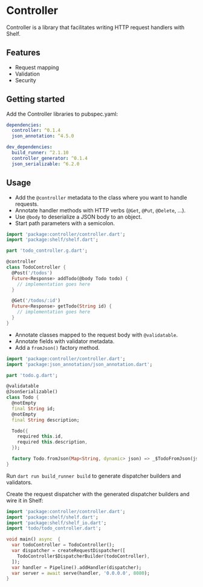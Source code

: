 # Controller

Controller is a library that facilitates writing HTTP request handlers with Shelf.

## Features

* Request mapping
* Validation
* Security

## Getting started

Add the Controller libraries to pubspec.yaml:

```yaml
dependencies:
  controller: ^0.1.4
  json_annotation: ^4.5.0

dev_dependencies:
  build_runner: ^2.1.10
  controller_generator: ^0.1.4
  json_serializable: ^6.2.0
```

## Usage

* Add the `@controller` metadata to the class where you want to handle requests.
* Annotate handler methods with HTTP verbs (`@Get`, `@Put`, `@Delete`, ...).
* Use `@body` to deserialize a JSON body to an object.
* Start path parameters with a semicolon.

```dart
import 'package:controller/controller.dart';
import 'package:shelf/shelf.dart';

part 'todo_controller.g.dart';

@controller
class TodoController {
  @Post('/todos')
  Future<Response> addTodo(@body Todo todo) {
    // implementation goes here
  }

  @Get('/todos/:id')
  Future<Response> getTodo(String id) {
    // implementation goes here
  }
}
```

* Annotate classes mapped to the request body with `@validatable`.
* Annotate fields with validator metadata.
* Add a `fromJson()` factory method.

```dart
import 'package:controller/controller.dart';
import 'package:json_annotation/json_annotation.dart';

part 'todo.g.dart';

@validatable
@JsonSerializable()
class Todo {
  @notEmpty
  final String id;
  @notEmpty
  final String description;

  Todo({
    required this.id,
    required this.description,
  });

  factory Todo.fromJson(Map<String, dynamic> json) => _$TodoFromJson(json);
}
```

Run `dart run build_runner build` to generate dispatcher builders and validators.

Create the request dispatcher with the generated dispatcher builders and wire it in Shelf:

```dart
import 'package:controller/controller.dart';
import 'package:shelf/shelf.dart';
import 'package:shelf/shelf_io.dart';
import 'todo/todo_controller.dart';

void main() async  {
  var todoController = TodoController();
  var dispatcher = createRequestDispatcher([
    TodoController$DispatcherBuilder(todoController),
  ]);
  var handler = Pipeline().addHandler(dispatcher);
  var server = await serve(handler, '0.0.0.0', 8080);
}
```
